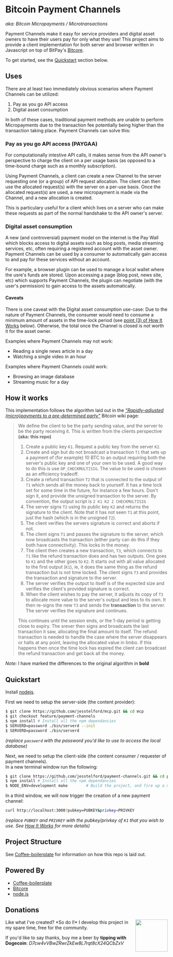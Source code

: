 # Bitcoin Payment Channels

*aka: Bitcoin Micropayments / Microtransactions*

Payment Channels make it easy for service providers and digital asset owners to
have their users pay for only what they use! This project aims to provide a
client implementation for both server and browser written in Javascript on top
of BitPay's [Bitcore](http://bitcore.io).

To get started, see the [Quickstart](#quickstart) section below.

## Uses

There are at least two immediately obvious scenarios where Payment Channels can
be utilized:

 1. Pay as you go API access
 2. Digital asset consumption

In both of these cases, traditional payment methods are unable to perform
Micropayments due to the transaction fee potentially being higher than the
transaction taking place. Payment Channels can solve this:

### Pay as you go API access (PAYGAA)

For computationally intestive API calls, it makes sense from the API owner's
perspective to charge the client on a per usage basis (as opposed to a
time-bound charge such as a monthly subscription).

Using Payment Channels, a client can create a new Channel to the server
requesting one (or a group) of API request allocation. The client can then
use the allocated request(s) with the server on a per-use basis. Once the
allocated request(s) are used, a new micropayment is made via the Channel, and a
new allocation is created.

This is particulary useful for a client which lives on a server who can make
these requests as part of the normal handshake to the API owner's server.

### Digital asset consumption

A new (and controversial) payment model on the internet is the Pay Wall which
blocks access to digital assets such as blog posts, media streaming services,
etc, often requiring a registered account with the asset owner. Payment Channels
can be used by a consumer to automatically gain access to and pay for these
services without an account.

For example, a browser plugin can be used to manage a local wallet where the
usre's funds are stored. Upon accessing a page (blog post, news site, etc) which
supports Payment Channels, the plugin can negotiate (with the user's permission)
to gain access to the assets automatically.

#### Caveats

There is one caveat with the Digital asset consumption use-case: Due to the
nature of Payment Channels, the consumer would need to consume a minimum amount
of assets in the time-lock period (see [point (3) of How It
Works](#how-it-works) below). Otherwise, the total once the Channel is closed is
not worth it for the asset owner.

Examples where Payment Channels may not work:

 * Reading a single news article in a day
 * Watching a single video in an hour

Examples where Payment Channels could work:

 * Browsing an image database
 * Streaming music for a day

## How it works

This implementation follows the algorithm laid out in the [*"Rapidly-adjusted
(micro)payments to a pre-determined
party"*](https://en.bitcoin.it/wiki/Contracts#Example_7:_Rapidly-adjusted_.28micro.29payments_to_a_pre-determined_party)
Bitcoin wiki page:

> We define the client to be the party sending value, and the server to be the
> party receiving it. This is written from the clients perspective **(aka: this
> repo)**
> 
> 1. Create a public key `K1`. Request a public key from the server `K2`.
> 2. Create and sign but do not broadcast a transaction `T1` that sets up a
>    payment of (for example) 10 BTC to an output requiring both the server's
>    public key and one of your own to be used. A good way to do this is use
>    `OP_CHECKMULTISIG`. The value to be used is chosen as an efficiency
>    tradeoff.
> 3. Create a refund transaction `T2` that is connected to the output of `T1`
>    which sends all the money back to yourself. It has a time lock set for some
>    time in the future, for instance a few hours. Don't sign it, and provide
>    the unsigned transaction to the server. By convention, the output script is
>    `2 K1 K2 2 CHECKMULTISIG`
> 4. The server signs `T2` using its public key `K2` and returns the signature
>    to the client. Note that it has not seen `T1` at this point, just the hash
>    (which is in the unsigned `T2`).
> 5. The client verifies the servers signature is correct and aborts if not.
> 6. The client signs `T1` and passes the signature to the server, which now
>    broadcasts the transaction (either party can do this if they both have
>    connectivity). This locks in the money.
> 7. The client then creates a new transaction, `T3`, which connects to `T1`
>    like the refund transaction does and has two outputs. One goes to `K1` and
>    the other goes to `K2`. It starts out with all value allocated to the first
>    output (`K1`), ie, it does the same thing as the refund transaction but is
>    not time locked. The client signs `T3` and provides the transaction and
>    signature to the server.
> 8. The server verifies the output to itself is of the expected size and
>    verifies the client's provided signature is correct.
> 9. When the client wishes to pay the server, it adjusts its copy of `T3` to
>    allocate more value to the server's output and less to its own. It then
>    re-signs the new `T3` and sends the **transaction** to the server. The
>    server verifies the signature and continues.
> 
> This continues until the session ends, or the 1-day period is getting close to
> expiry. The srever then signs and broadcasts the last transaction it saw,
> allocating the final amount to itself. The refund transaction is needed to
> handle the case where the server disappears or halts at any point, leaving the
> allocated value in limbo. If this happens then once the time lock has expired
> the client can broadcast the refund transaction and get back all the money.

*Note:* I have marked the differences to the original algorithm in **bold**

## Quickstart

Install [nodejs](http://nodejs.org/download/).

First we need to setup the server-side (the content provider):

```bash
$ git clone https://github.com/jesstelford/mcp.git && cd mcp
$ git checkout feature/payment-channels
$ npm install # Install all the npm dependancies
$ SERVERD=password ./bin/serverd --init
$ SERVERD=password ./bin/serverd
```

*(replace `password` with the password you'd like to use to access the local
database)*

Next, we need to setup the client-side (the content consumer / requester of
payment channels).  
In a new terminal window run the following:

```bash
$ git clone https://github.com/jesstelford/payment-channels.git && cd payment-channels
$ npm install # Install all the npm dependancies
$ NODE_ENV=development make        # Build the project, and fire up a minimal server in dev mode
```

In a third window, we will now trigger the creation of a new payment channel:

```bash
curl http://localhost:3000?pubkey=PUBKEY&privkey=PRIVKEY
```

*(replace `PUBKEY` and `PRIVKEY` with the pubkey/privkey of `K1` that you wish
to use. See [How It Works](#how-it-works) for more details)*

## Project Structure

See
[Coffee-boilerplate](http://github.com/jesstelford/coffee-boilerplate#project-structure)
for information on how this repo is laid out.

## Powered By

 * [Coffee-boilerplate](https://github.com/jesstelford/coffee-boilerplate)
 * [Bitcore](https://github.com/bitpay/bitcore)
 * [node.js](http://nodejs.org)

## Donations

<img src="http://dogecoin.com/imgs/dogecoin-300.png" width=100 height=100 align=right />
Like what I've created? *So do I!* I develop this project in my spare time, free for the community.

If you'd like to say thanks, buy me a beer by **tipping with Dogecoin**: *D7cw4vVBwZRwrZkEw8L7rqt8cX24QCbZxV*
